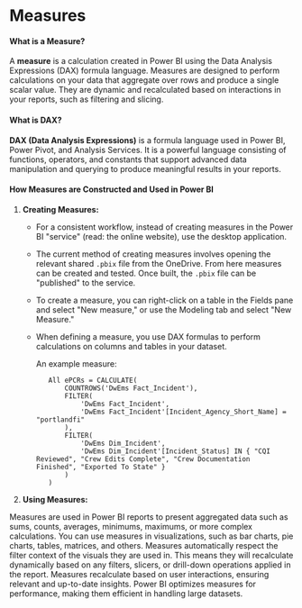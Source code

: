 # Measures

#### **What is a Measure?**
A **measure** is a calculation created in Power BI using the Data Analysis Expressions (DAX) formula language. Measures are designed to perform calculations on your data that aggregate over rows and produce a single scalar value. They are dynamic and recalculated based on interactions in your reports, such as filtering and slicing.

#### **What is DAX?**
**DAX (Data Analysis Expressions)** is a formula language used in Power BI, Power Pivot, and Analysis Services. It is a powerful language consisting of functions, operators, and constants that support advanced data manipulation and querying to produce meaningful results in your reports.



#### **How Measures are Constructed and Used in Power BI**

1. **Creating Measures:**
   - For a consistent workflow, instead of creating measures in the Power BI "service" (read: the online website), use the desktop application.
   - The current method of creating measures involves opening the relevant shared `.pbix` file from the OneDrive. From here measures can be created and tested. Once built, the `.pbix` file can be "published" to the service.
   - To create a measure, you can right-click on a table in the Fields pane and select "New measure," or use the Modeling tab and select "New Measure."
   - When defining a measure, you use DAX formulas to perform calculations on columns and tables in your dataset.

     An example measure:
     ```DAX
        All ePCRs = CALCULATE(
            COUNTROWS('DwEms Fact_Incident'),
            FILTER(
                'DwEms Fact_Incident',
                'DwEms Fact_Incident'[Incident_Agency_Short_Name] = "portlandfi"
            ),
            FILTER(
                'DwEms Dim_Incident',
                'DwEms Dim_Incident'[Incident_Status] IN { "CQI Reviewed", "Crew Edits Complete", "Crew Documentation Finished", "Exported To State" }
            )
        )
     ```

2. **Using Measures:**

Measures are used in Power BI reports to present aggregated data such as sums, counts, averages, minimums, maximums, or more complex calculations.  You can use measures in visualizations, such as bar charts, pie charts, tables, matrices, and others.  Measures automatically respect the filter context of the visuals they are used in. This means they will recalculate dynamically based on any filters, slicers, or drill-down operations applied in the report.  Measures recalculate based on user interactions, ensuring relevant and up-to-date insights. Power BI optimizes measures for performance, making them efficient in handling large datasets.
